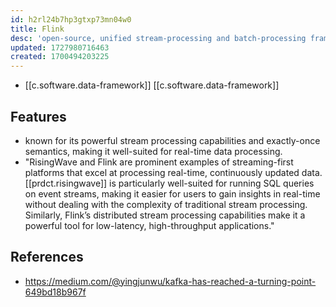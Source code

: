 ```yaml
---
id: h2rl24b7hp3gtxp73mn04w0
title: Flink
desc: 'open-source, unified stream-processing and batch-processing framework'
updated: 1727980716463
created: 1700494203225
---
```



- [[c.software.data-framework]] [[c.software.data-framework]]

## Features

- known for its powerful stream processing capabilities and exactly-once semantics, making it well-suited for real-time data processing.
- "RisingWave and Flink are prominent examples of streaming-first platforms that excel at processing real-time, continuously updated data. [[prdct.risingwave]] is particularly well-suited for running SQL queries on event streams, making it easier for users to gain insights in real-time without dealing with the complexity of traditional stream processing. Similarly, Flink’s distributed stream processing capabilities make it a powerful tool for low-latency, high-throughput applications."

## References

- https://medium.com/@yingjunwu/kafka-has-reached-a-turning-point-649bd18b967f